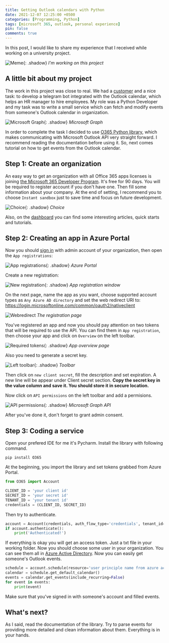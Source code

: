 ```yaml
---
title: Getting Outlook calendars with Python
date: 2021-12-07 12:25:00 +0500
categories: [Programming, Python]
tags: [microsoft 365, outlook, personal experience]
pin: false
comments: true
---
```


In this post, I would like to share my experience that I received while working on a university project. 

![Meme](/assets/img/meme/working_on_project.jpg){: .shadow}
_I'm working on this project_

## A little bit about my project

The work in this project was close to real. We had a [customer](https://www.parma.ru/) and a nice task: to develop a telegram bot integrated with the Outlook calendar, which helps an HR manager to hire employees.
My role was a Python Developer and my task was to write a small service which can fetch and modify events from someone's Outlook calendar in organization.

![Microsoft Graph](/assets/img/sample/microsoft.png){: .shadow}
_Microsoft Graph_

In order to complete the task I decided to use [O365 Python library](https://github.com/O365/python-o365), which makes communicating with Microsoft Outlook API very straight forward.
I recommend reading the documentation before using it. So, next comes tutorial on how to get events from the Outlook calendar.

## Step 1: Create an organization

An easy way to get an organization with all Office 365 apps licenses is joining [the Microsoft 365 Developer Program](https://developer.microsoft.com/en-us/microsoft-365/dev-program).
It's free for 90 days. You will be required to register account if you don't have one. Then fill some information about your company. 
At the end of setting, I recommend you to choose `Instant sandbox` just to save time and focus on future development.

![Choice](/assets/img/sample/choice.png){: .shadow}
_Choice_

Also, on the [dashboard](https://developer.microsoft.com/en-us/microsoft-365/profile) you can find some interesting articles, quick starts and tutorials.

## Step 2: Creating an app in Azure Portal

Now you should [sign in](https://portal.azure.com) with admin account of your organization, then open the `App registrations`:

![App registrations](/assets/img/sample/app_registrations.png){: .shadow}
_Azure Portal_

Create a new registration:

![New registration](/assets/img/sample/new_registration.png){: .shadow}
_App registration window_

On the next page, name the app as you want, choose supported account types as `Any Azure AD directory` and set the web redirect URI to:
<https://login.microsoftonline.com/common/oauth2/nativeclient>

![Webredirect](/assets/img/sample/webredirect.png)
_The registration page_

You've registered an app and now you should pay attention on two tokens that will be required to use the API. 
You can find them in `App registration`, then choose your app and click on `Overview` on the left toolbar.

![Required tokens](/assets/img/sample/required_tokens.png){: .shadow}
_App overview page_

Also you need to generate a secret key.

![Left toolbar](/assets/img/sample/left_toolbar.png){: .shadow}
_Toolbar_

Then click on `new client secret`, fill the description and set expiration. A new line will be appear under Client secret section.
**Copy the secret key in the value column and save it. You should store it in secure location.**

Now click on `API permissions` on the left toolbar and add a permisions.

![API permissions](/assets/img/sample/api_permissions.png){: .shadow}
_Microsoft Graph API_

After you've done it, don't forget to grant admin consent.

## Step 3: Coding a service

Open your prefered IDE for me it's Pycharm. Install the library with following command.

```console
pip install O365
```

At the beginning, you import the library and set tokens grabbed from Azure Portal.

```python
from O365 import Account

CLIENT_ID = 'your client id'
SECRET_ID = 'your secret id'
TENANT_ID = 'your tenant id'
credentials = (CLIENT_ID, SECRET_ID)
```

Then try to authenticate.

```python
account = Account(credentials, auth_flow_type='credentials', tenant_id=TENANT_ID)
if account.authenticate():
    print('Authenticated!')
```

If everything is okay you will get an access token. Just a txt file in your working folder. Now you should choose some user in your organization. 
You can see them all in [Azure Active Directory](https://portal.azure.com/?l=en.en-us#blade/Microsoft_AAD_IAM/UsersManagementMenuBlade/MsGraphUsers).
Now you can easily get someone's Outlook events.

```python
schedule = account.schedule(resource='user principle name from azure active directory')
calendar = schedule.get_default_calendar()
events = calendar.get_events(include_recurring=False)
for event in events:
    print(event)
```
Make sure that you've signed in with someone's account and filled events.

## What's next? 

As I said, read the documentation of the library. Try to parse events for providing more detailed and clean information about them.
Everything is in your hands.